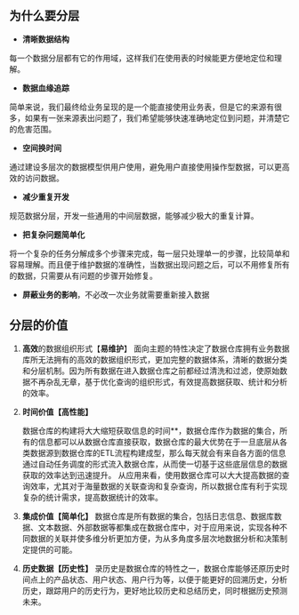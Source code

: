 

## 为什么要分层

- **清晰数据结构**

每一个数据分层都有它的作用域，这样我们在使用表的时候能更方便地定位和理解。

- **数据血缘追踪**

简单来说，我们最终给业务呈现的是一个能直接使用业务表，但是它的来源有很多，如果有一张来源表出问题了，我们希望能够快速准确地定位到问题，并清楚它的危害范围。

- **空间换时间**

通过建设多层次的数据模型供用户使用，避免用户直接使用操作型数据，可以更高效的访问数据。

- **减少重复开发**

规范数据分层，开发一些通用的中间层数据，能够减少极大的重复计算。

- **把复杂问题简单化**

将一个复杂的任务分解成多个步骤来完成，每一层只处理单一的步骤，比较简单和容易理解。而且便于维护数据的准确性，当数据出现问题之后，可以不用修复所有的数据，只需要从有问题的步骤开始修复。

- **屏蔽业务的影响**，不必改一次业务就需要重新接入数据

## 分层的价值

1. **高效**的数据组织形式【**易维护**】
   面向主题的特性决定了数据仓库拥有业务数据库所无法拥有的高效的数据组织形式，更加完整的数据体系，清晰的数据分类和分层机制。因为所有数据在进入数据仓库之前都经过清洗和过滤，使原始数据不再杂乱无章，基于优化查询的组织形式，有效提高数据获取、统计和分析的效率。

2. **时间价值【高性能】**

   数据仓库的构建将大大缩短获取信息的时间**，数据仓库作为数据的集合，所有的信息都可以从数据仓库直接获取，数据仓库的最大优势在于一旦底层从各类数据源到数据仓库的ETL流程构建成型，那么每天就会有来自各方面的信息通过自动任务调度的形式流入数据仓库，从而使一切基于这些底层信息的数据获取的效率达到迅速提升。
   从应用来看，使用数据仓库可以大大提高数据的查询效率，尤其对于海量数据的关联查询和复杂查询，所以数据仓库有利于实现复杂的统计需求，提高数据统计的效率。

4. **集成价值【简单化】**
   数据仓库是所有数据的集合，包括日志信息、数据库数据、文本数据、外部数据等都集成在数据仓库中，对于应用来说，实现各种不同数据的关联并使多维分析更加方便，为从多角度多层次地数据分析和决策制定提供的可能。

5. **历史数据【历史性】**
   录历史是数据仓库的特性之一，数据仓库能够还原历史时间点上的产品状态、用户状态、用户行为等，以便于能更好的回溯历史，分析历史，跟踪用户的历史行为，更好地比较历史和总结历史，同时根据历史预测未来。

